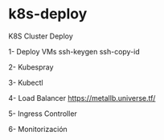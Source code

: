 # k8s-deploy
K8S Cluster Deploy

1- Deploy VMs
ssh-keygen
ssh-copy-id

2- Kubespray

3- Kubectl

4- Load Balancer
https://metallb.universe.tf/

5- Ingress Controller

6- Monitorización

